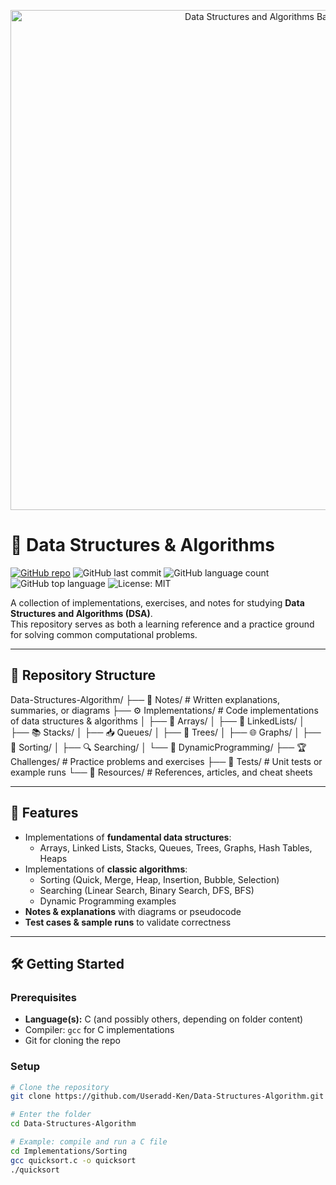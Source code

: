 <p align="center">
  <img src="https://raw.githubusercontent.com/Useradd-Ken/Data-Structures-Algorithm/main/assets/banner.png" alt="Data Structures and Algorithms Banner" width="800"/>
</p>

# 📘 Data Structures & Algorithms

[![GitHub repo](https://img.shields.io/badge/repo-Useradd--Ken%2FData--Structures--Algorithm-blue?style=flat-square&logo=github)](https://github.com/Useradd-Ken/Data-Structures-Algorithm)
![GitHub last commit](https://img.shields.io/github/last-commit/Useradd-Ken/Data-Structures-Algorithm?style=flat-square)
![GitHub language count](https://img.shields.io/github/languages/count/Useradd-Ken/Data-Structures-Algorithm?style=flat-square)
![GitHub top language](https://img.shields.io/github/languages/top/Useradd-Ken/Data-Structures-Algorithm?style=flat-square&color=brightgreen)
![License: MIT](https://img.shields.io/badge/License-MIT-yellow.svg?style=flat-square)

A collection of implementations, exercises, and notes for studying **Data Structures and Algorithms (DSA)**.  
This repository serves as both a learning reference and a practice ground for solving common computational problems.

---

## 📂 Repository Structure


Data-Structures-Algorithm/
├── 📘 Notes/ # Written explanations, summaries, or diagrams
├── ⚙️ Implementations/ # Code implementations of data structures & algorithms
│ ├── 📑 Arrays/
│ ├── 🔗 LinkedLists/
│ ├── 📚 Stacks/
│ ├── 📥 Queues/
│ ├── 🌳 Trees/
│ ├── 🌐 Graphs/
│ ├── 🔢 Sorting/
│ ├── 🔍 Searching/
│ └── 🧩 DynamicProgramming/
├── 🏆 Challenges/ # Practice problems and exercises
├── 🧪 Tests/ # Unit tests or example runs
└── 📂 Resources/ # References, articles, and cheat sheets


---

## 🚀 Features

- Implementations of **fundamental data structures**:
  - Arrays, Linked Lists, Stacks, Queues, Trees, Graphs, Hash Tables, Heaps
- Implementations of **classic algorithms**:
  - Sorting (Quick, Merge, Heap, Insertion, Bubble, Selection)
  - Searching (Linear Search, Binary Search, DFS, BFS)
  - Dynamic Programming examples
- **Notes & explanations** with diagrams or pseudocode
- **Test cases & sample runs** to validate correctness

---

## 🛠 Getting Started

### Prerequisites

- **Language(s):** C (and possibly others, depending on folder content)  
- Compiler: `gcc` for C implementations  
- Git for cloning the repo

### Setup

```bash
# Clone the repository
git clone https://github.com/Useradd-Ken/Data-Structures-Algorithm.git

# Enter the folder
cd Data-Structures-Algorithm

# Example: compile and run a C file
cd Implementations/Sorting
gcc quicksort.c -o quicksort
./quicksort

```


